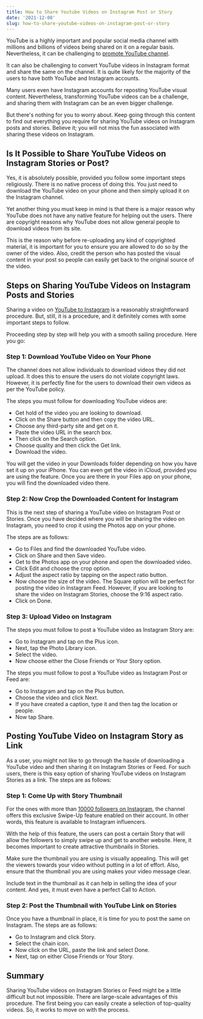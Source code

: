 ```yaml
---
title: How to Share Youtube Videos on Instagram Post or Story
date: '2021-12-08'
slug: how-to-share-youtube-videos-on-instagram-post-or-story
---
```

<!-- wp:paragraph -->
<p>YouTube is a highly important and popular social media channel with millions and billions of videos being shared on it on a regular basis. Nevertheless, it can be challenging to <a href="https://www.waytoidea.com/how-to-prepare-your-youtube-channel-for-promotion/">promote YouTube channel</a>.</p>
<!-- /wp:paragraph -->

<!-- wp:paragraph -->
<p>It can also be challenging to convert YouTube videos in Instagram format and share the same on the channel. It is quite likely for the majority of the users to have both YouTube and Instagram accounts.</p>
<!-- /wp:paragraph -->

<!-- wp:paragraph -->
<p>Many users even have Instagram accounts for reposting YouTube visual content. Nevertheless, transforming YouTube videos can be a challenge, and sharing them with Instagram can be an even bigger challenge.</p>
<!-- /wp:paragraph -->

<!-- wp:paragraph -->
<p>But there's nothing for you to worry about. Keep going through this content to find out everything you require for sharing YouTube videos on Instagram posts and stories. Believe it; you will not miss the fun associated with sharing these videos on Instagram.</p>
<!-- /wp:paragraph -->

<!-- wp:heading -->
<h2>Is It Possible to Share YouTube Videos on Instagram Stories or Post?</h2>
<!-- /wp:heading -->

<!-- wp:paragraph -->
<p>Yes, it is absolutely possible, provided you follow some important steps religiously. There is no native process of doing this. You just need to download the YouTube video on your phone and then simply upload it on the Instagram channel.</p>
<!-- /wp:paragraph -->

<!-- wp:paragraph -->
<p>Yet another thing you must keep in mind is that there is a major reason why YouTube does not have any native feature for helping out the users. There are copyright reasons why YouTube does not allow general people to download videos from its site.</p>
<!-- /wp:paragraph -->

<!-- wp:paragraph -->
<p>This is the reason why before re-uploading any kind of copyrighted material, it is important for you to ensure you are allowed to do so by the owner of the video. Also, credit the person who has posted the visual content in your post so people can easily get back to the original source of the video.</p>
<!-- /wp:paragraph -->

<!-- wp:heading -->
<h2>Steps on Sharing YouTube Videos on Instagram Posts and Stories</h2>
<!-- /wp:heading -->

<!-- wp:paragraph -->
<p>Sharing a video on <a href="https://invideo.io/blog/youtube-to-instagram/">YouTube to Instagram</a><strong> </strong>is a reasonably straightforward procedure. But, still, it is a procedure, and it definitely comes with some important steps to follow. </p>
<!-- /wp:paragraph -->

<!-- wp:paragraph -->
<p>Proceeding step by step will help you with a smooth sailing procedure. Here you go:</p>
<!-- /wp:paragraph -->

<!-- wp:heading {"level":3} -->
<h3>Step 1: Download YouTube Video on Your Phone</h3>
<!-- /wp:heading -->

<!-- wp:paragraph -->
<p>The channel does not allow individuals to download videos they did not upload. It does this to ensure the users do not violate copyright laws. However, it is perfectly fine for the users to download their own videos as per the YouTube policy.</p>
<!-- /wp:paragraph -->

<!-- wp:paragraph -->
<p>The steps you must follow for downloading YouTube videos are:</p>
<!-- /wp:paragraph -->

<!-- wp:list -->
<ul><li>Get hold of the video you are looking to download.</li><li>Click on the Share button and then copy the video URL.</li><li>Choose any third-party site and get on it.</li><li>Paste the video URL in the search box.</li><li>Then click on the Search option.</li><li>Choose quality and then click the Get link.</li><li>Download the video.</li></ul>
<!-- /wp:list -->

<!-- wp:paragraph -->
<p>You will get the video in your Downloads folder depending on how you have set it up on your iPhone. You can even get the video in iCloud, provided you are using the feature. Once you are there in your Files app on your phone, you will find the downloaded video there.</p>
<!-- /wp:paragraph -->

<!-- wp:heading {"level":3} -->
<h3>Step 2: Now Crop the Downloaded Content for Instagram</h3>
<!-- /wp:heading -->

<!-- wp:paragraph -->
<p>This is the next step of sharing a YouTube video on Instagram Post or Stories. Once you have decided where you will be sharing the video on Instagram, you need to crop it using the Photos app on your phone.</p>
<!-- /wp:paragraph -->

<!-- wp:paragraph -->
<p>The steps are as follows:</p>
<!-- /wp:paragraph -->

<!-- wp:list -->
<ul><li>Go to Files and find the downloaded YouTube video.</li><li>Click on Share and then Save video.</li><li>Get to the Photos app on your phone and open the downloaded video.</li><li>Click Edit and choose the crop option.</li><li>Adjust the aspect ratio by tapping on the aspect ratio button.</li><li>Now choose the size of the video. The Square option will be perfect for posting the video in Instagram Feed. However, if you are looking to share the video on Instagram Stories, choose the 9:16 aspect ratio.</li><li>Click on Done.</li></ul>
<!-- /wp:list -->

<!-- wp:heading {"level":3} -->
<h3>Step 3: Upload Video on Instagram</h3>
<!-- /wp:heading -->

<!-- wp:paragraph -->
<p>The steps you must follow to post a YouTube video as Instagram Story are:</p>
<!-- /wp:paragraph -->

<!-- wp:list -->
<ul><li>Go to Instagram and tap on the Plus icon.</li><li>Next, tap the Photo Library icon.</li><li>Select the video.</li><li>Now choose either the Close Friends or Your Story option.</li></ul>
<!-- /wp:list -->

<!-- wp:paragraph -->
<p>The steps you must follow to post a YouTube video as Instagram Post or Feed are:</p>
<!-- /wp:paragraph -->

<!-- wp:list -->
<ul><li>Go to Instagram and tap on the Plus button.</li><li>Choose the video and click Next.</li><li>If you have created a caption, type it and then tag the location or people.</li><li>Now tap Share.</li></ul>
<!-- /wp:list -->

<!-- wp:heading -->
<h2>Posting YouTube Video on Instagram Story as Link</h2>
<!-- /wp:heading -->

<!-- wp:paragraph -->
<p>As a user, you might not like to go through the hassle of downloading a YouTube video and then sharing it on Instagram Stories or Feed. For such users, there is this easy option of sharing YouTube videos on Instagram Stories as a link. The steps are as follows:</p>
<!-- /wp:paragraph -->

<!-- wp:heading {"level":3} -->
<h3>Step 1: Come Up with Story Thumbnail</h3>
<!-- /wp:heading -->

<!-- wp:paragraph -->
<p>For the ones with more than <a href="https://www.oberlo.com/blog/how-to-get-followers-on-instagram">10000 followers on Instagram</a>, the channel offers this exclusive Swipe-Up feature enabled on their account. In other words, this feature is available to Instagram influencers.</p>
<!-- /wp:paragraph -->

<!-- wp:paragraph -->
<p>With the help of this feature, the users can post a certain Story that will allow the followers to simply swipe up and get to another website. Here, it becomes important to create attractive thumbnails in Stories.</p>
<!-- /wp:paragraph -->

<!-- wp:paragraph -->
<p>Make sure the thumbnail you are using is visually appealing. This will get the viewers towards your video without putting in a lot of effort. Also, ensure that the thumbnail you are using makes your video message clear.</p>
<!-- /wp:paragraph -->

<!-- wp:paragraph -->
<p>Include text in the thumbnail as it can help in selling the idea of your content. And yes, it must even have a perfect Call to Action.</p>
<!-- /wp:paragraph -->

<!-- wp:heading {"level":3} -->
<h3>Step 2: Post the Thumbnail with YouTube Link on Stories</h3>
<!-- /wp:heading -->

<!-- wp:paragraph -->
<p>Once you have a thumbnail in place, it is time for you to post the same on Instagram. The steps are as follows:</p>
<!-- /wp:paragraph -->

<!-- wp:list -->
<ul><li>Go to Instagram and click Story.</li><li>Select the chain icon.</li><li>Now click on the URL, paste the link and select Done.</li><li>Next, tap on either Close Friends or Your Story.</li></ul>
<!-- /wp:list -->

<!-- wp:heading -->
<h2>Summary</h2>
<!-- /wp:heading -->

<!-- wp:paragraph -->
<p>Sharing YouTube videos on Instagram Stories or Feed might be a little difficult but not impossible. There are large-scale advantages of this procedure. The first being you can easily create a selection of top-quality videos. So, it works to move on with the process.</p>
<!-- /wp:paragraph -->
